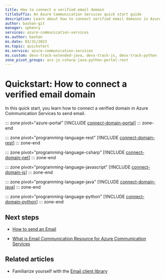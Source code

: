 ```yaml
---
title: How to connect a verified email domain
titleSuffix: An Azure Communication Services quick start guide
description: Learn about how to connect verified email domains in Azure Communication Services.
author: bashan-git
manager: sphenry
services: azure-communication-services
ms.author: bashan
ms.date: 03/31/2023
ms.topic: quickstart
ms.service: azure-communication-services
ms.custom: devx-track-extended-java, devx-track-js, devx-track-python
zone_pivot_groups: acs-js-csharp-java-python-portal-rest
---
```

# Quickstart: How to connect a verified email domain

In this quick start, you learn how to connect a verified domain in Azure Communication Services to send email.

::: zone pivot="azure-portal"
[!INCLUDE [connect-domain-portal](./includes/connect-domain-portal.md)]
::: zone-end

::: zone pivot="programming-language-rest"
[!INCLUDE [connect-domain-rest](./includes/connect-domain-rest.md)]
::: zone-end

::: zone pivot="programming-language-csharp"
[!INCLUDE [connect-domain-net](./includes/connect-domain-net.md)]
::: zone-end

::: zone pivot="programming-language-javascript"
[!INCLUDE [connect-domain-js](./includes/connect-domain-js.md)]
::: zone-end

::: zone pivot="programming-language-java"
[!INCLUDE [connect-domain-java](./includes/connect-domain-java.md)]
::: zone-end

::: zone pivot="programming-language-python"
[!INCLUDE [connect-domain-python](./includes/connect-domain-python.md)]
::: zone-end


## Next steps

* [How to send an Email](../../quickstarts/email/send-email.md)

* [What is Email Communication Resource for Azure Communication Services](../../concepts/email/prepare-email-communication-resource.md)


## Related articles

- Familiarize yourself with the [Email client library](../../concepts/email/sdk-features.md)
